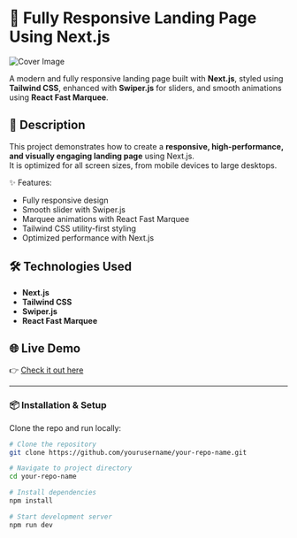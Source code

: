 # 🚀 Fully Responsive Landing Page Using Next.js

![Cover Image]([./cover.png](https://ibb.co.com/SX2bCPV2))

A modern and fully responsive landing page built with **Next.js**, styled using **Tailwind CSS**, enhanced with **Swiper.js** for sliders, and smooth animations using **React Fast Marquee**.  

## 📝 Description
This project demonstrates how to create a **responsive, high-performance, and visually engaging landing page** using Next.js.  
It is optimized for all screen sizes, from mobile devices to large desktops.  

✨ Features:
- Fully responsive design  
- Smooth slider with Swiper.js  
- Marquee animations with React Fast Marquee  
- Tailwind CSS utility-first styling  
- Optimized performance with Next.js  

## 🛠️ Technologies Used
- **Next.js**  
- **Tailwind CSS**  
- **Swiper.js**  
- **React Fast Marquee**  

## 🌐 Live Demo
👉 [Check it out here](https://fully-responsive-ecommerce-landing.vercel.app/)  

---

### 📦 Installation & Setup
Clone the repo and run locally:

```bash
# Clone the repository
git clone https://github.com/yourusername/your-repo-name.git

# Navigate to project directory
cd your-repo-name

# Install dependencies
npm install

# Start development server
npm run dev
